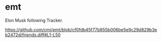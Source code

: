 # emt
Elon Musk following Tracker.

https://github.com/cmj/emt/blob/cf0fdb45f77b855b006be5e9c29d829b3eb2472d/friends.diff#L1-L50
